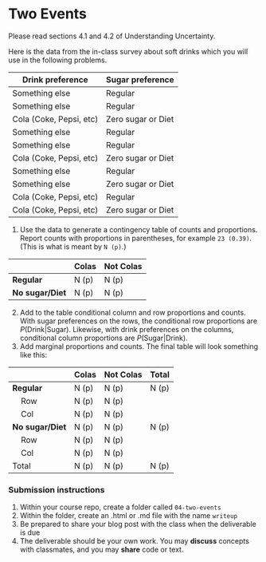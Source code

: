 Two Events
========

Please read sections 4.1 and 4.2 of Understanding Uncertainty.

Here is the data from the in-class survey about soft drinks which you will use in the following problems.

| Drink preference | Sugar preference |
| ---------------- | ---------------- |
| Something else | Regular |
| Something else | Regular |
| Cola (Coke, Pepsi, etc) | Zero sugar or Diet |
| Something else | Regular |
| Something else | Regular |
| Cola (Coke, Pepsi, etc) | Zero sugar or Diet |
| Something else | Regular |
| Something else | Zero sugar or Diet |
| Cola (Coke, Pepsi, etc) | Regular |
| Cola (Coke, Pepsi, etc) | Zero sugar or Diet |

1. Use the data to generate a contingency table of counts and proportions. Report counts with proportions in parentheses, for example `23 (0.39)`.  (This is what is meant by  `N (p)`.)

|                   | Colas     |   Not Colas |
| ----------------- | --------- | ----------- |
| **Regular**       |  N (p)    |    N (p)    |
| **No sugar/Diet** | N (p)     |    N (p)    |

2. Add to the table conditional column and row proportions and counts. With sugar preferences on the rows, the conditional row proportions are $P(\text{Drink}|\text{Sugar})$.  Likewise, with drink preferences on the columns, conditional column proportions are $P(\text{Sugar}|\text{Drink})$.
3. Add marginal proportions and counts.  The final table will look something like this:

|                            | Colas       |   Not Colas | Total  |
| -------------------------- | ----------- | ----------- | -------|
| **Regular**                |  N (p)      |    N (p)     | N (p) |
| &nbsp;&nbsp;&nbsp; Row     |  N (p)      |    N (p)     |       |
| &nbsp;&nbsp;&nbsp; Col     |  N (p)      |    N (p)     |       |
| **No sugar/Diet**          |  N (p)      |    N (p)     | N (p) |
| &nbsp;&nbsp;&nbsp; Row     |  N (p)      |    N (p)     |       |
| &nbsp;&nbsp;&nbsp; Col     |  N (p)      |    N (p)     |       |
| Total                      |  N (p)      |    N (p)     | N (p) |


### Submission instructions

1.  Within your course repo, create a folder called `04-two-events`
1.  Within the folder, create an .html or .md file with the name `writeup`
1.  Be prepared to share your blog post with the class when the deliverable is due
1.  The deliverable should be your own work.  You may **discuss**
    concepts with classmates, and you may **share** code or text.